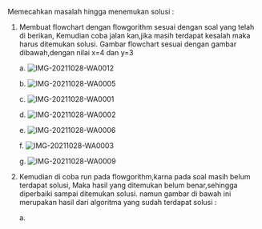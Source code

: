 Memecahkan masalah hingga menemukan solusi :

1. Membuat flowchart dengan flowgorithm sesuai dengan soal yang telah di berikan,
   Kemudian coba jalan kan,jika masih terdapat kesalah maka harus ditemukan solusi.
   Gambar flowchart sesuai dengan gambar dibawah,dengan nilai x=4 dan y=3
   
   a. ![IMG-20211028-WA0012](https://user-images.githubusercontent.com/93030333/139205881-9da52b65-c924-4b16-aca6-77b12713f3f9.jpg)
    
   b. ![IMG-20211028-WA0005](https://user-images.githubusercontent.com/93030333/139206027-7758a240-e2e6-4ba7-8010-ea96db7cf3e4.jpg)

   c. ![IMG-20211028-WA0001](https://user-images.githubusercontent.com/93030333/139206121-d11124d6-d830-428e-b8b3-84fd7eeb3fbe.jpg)

   d. ![IMG-20211028-WA0002](https://user-images.githubusercontent.com/93030333/139206180-ddced683-42be-44ca-a381-9de2c47b1f27.jpg)

   e. ![IMG-20211028-WA0006](https://user-images.githubusercontent.com/93030333/139206253-8b32ae1c-ebff-4e59-9352-ee51b2ac8c11.jpg)

   f. ![IMG-20211028-WA0003](https://user-images.githubusercontent.com/93030333/139206314-04153ca2-41a1-49bd-91f8-e86479fa0cfd.jpg)

   g. ![IMG-20211028-WA0009](https://user-images.githubusercontent.com/93030333/139206374-e23b3c9e-5c8c-4544-b6c2-9a1feda6e14e.jpg)

2. Kemudian di coba run pada flowgorithm,karna pada soal masih belum terdapat solusi,
   Maka hasil yang ditemukan belum benar,sehingga diperbaiki sampai ditemukan solusi.
   namun gambar di bawah ini merupakan hasil dari algoritma yang sudah terdapat solusi :
   
   a. 
   
